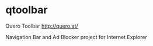 # qtoolbar
Quero Toolbar
http://quero.at/

Navigation Bar and Ad Blocker project for Internet Explorer
